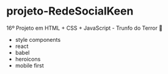 # projeto-RedeSocialKeen
16º Projeto em HTML + CSS + JavaScript - Trunfo do Terror 👻

- style components
- react
- babel
- heroicons
- mobile first
